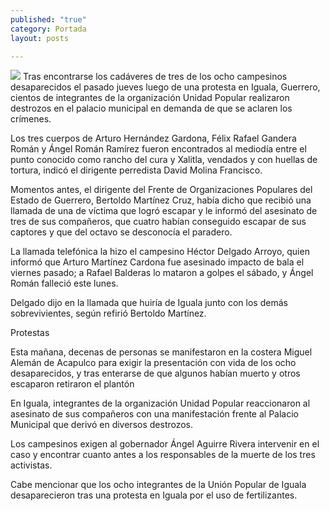 ```yaml
---
published: "true"
category: Portada
layout: posts

---
```


![](/_posts/2013/06/03/fede.jpg)
Tras encontrarse los cadáveres de tres de los ocho campesinos desaparecidos el pasado jueves luego de una protesta en Iguala, Guerrero, cientos de integrantes de la organización Unidad Popular realizaron destrozos en el palacio municipal en demanda de que se aclaren los crímenes.

Los tres cuerpos de Arturo Hernández Gardona, Félix Rafael Gandera Román y Ángel Román Ramírez fueron encontrados al mediodía entre el punto conocido como rancho del cura y Xalitla,  vendados y con huellas de tortura, indicó el dirigente perredista David Molina Francisco.

Momentos antes, el dirigente del Frente de Organizaciones Populares del Estado de Guerrero, Bertoldo Martínez Cruz, había dicho que recibió una llamada de una de víctima que logró escapar y le informó del asesinato de tres de sus compañeros, que cuatro habían conseguido escapar de sus captores y que del octavo se desconocía el paradero.

La llamada telefónica la hizo el campesino Héctor Delgado Arroyo, quien informó que Arturo Martínez Cardona fue asesinado impacto de bala el viernes pasado; a Rafael Balderas lo mataron a golpes el sábado, y Ángel Román falleció este lunes.

Delgado dijo en la llamada que huiría de Iguala junto con los demás sobrevivientes, según refirió Bertoldo Martínez.

Protestas

Esta mañana, decenas de personas se manifestaron en la costera Miguel Alemán de Acapulco para exigir la presentación con vida de los ocho desaparecidos, y tras enterarse de que algunos habían muerto y otros escaparon retiraron el plantón

En Iguala, integrantes de la organización Unidad Popular reaccionaron al asesinato de sus compañeros con una manifestación frente al Palacio Municipal que derivó en diversos destrozos.

Los campesinos exigen al gobernador Ángel Aguirre Rivera intervenir en el caso y encontrar cuanto antes a los responsables de la muerte de los tres activistas.

Cabe mencionar que los ocho integrantes de la Unión Popular de Iguala desaparecieron tras una protesta en Iguala por el uso de fertilizantes.
